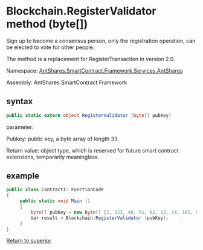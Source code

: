 # Blockchain.RegisterValidator method (byte[])

Sign up to become a consensus person, only the registration operation, can be elected to vote for other people.

The method is a replacement for RegisterTransaction in version 2.0.

Namespace: [AntShares.SmartContract.Framework.Services.AntShares](../../AntShares.md)

Assembly: AntShares.SmartContract.Framework

## syntax

```c#
public static extern object RegisterValidator (byte[] pubkey)
```

parameter:

Pubkey: public key, a byte array of length 33.

Return value: object type, which is reserved for future smart contract extensions, temporarily meaningless.

## example

```c#
public class Contract1: FunctionCode
{
     public static void Main ()
     {
         byte[] pubKey = new byte[] {2, 123, 48, 51, 62, 13, 14, 101, 82, 174, 109, 29, 169, 249, 64, 159, 85, 30, 53, 238, 151, 25, 48, 94, 148, 93, 196, 220, 186, 153, 132, 86, 202};
         Var result = Blockchain.RegisterValidator (pubKey);
     }
}
```



[Return to superior](../Blockchain.md)
